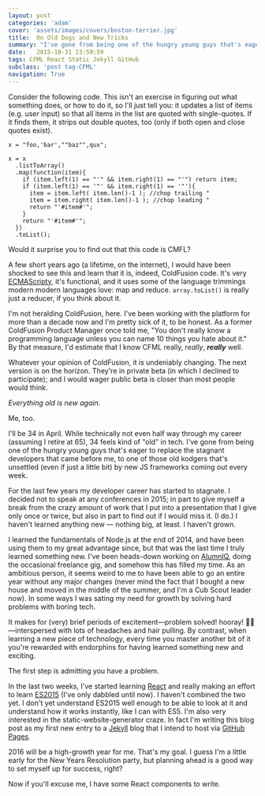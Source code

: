```yaml
---
layout: post
categories: 'adam'
cover: 'assets/images/covers/boston-terrier.jpg'
title:  On Old Dogs and New Tricks
summary: "I've gone from being one of the hungry young guys that's eager to replace the stagnant developers that came before me, to one of those old kodgers that's unsettled (even if just a little bit) by new JS frameworks coming out every week."
date:   2015-10-31 23:59:59
tags: CFML React Static Jekyll GitHub
subclass: 'post tag-CFML'
navigation: True
---
```


Consider the following code. This isn't an exercise in figuring out what something does, or how to do it, so I'll just tell you: it updates a list of items (e.g. user input) so that all items in the list are quoted with single-quotes. If it finds them, it strips out double quotes, too (only if both open and close quotes exist).

```javascript{5}
x = "foo,'bar',""baz"",qux";

x = x
  .listToArray()
  .map(function(item){
    if (item.left(1) == "'" && item.right(1) == "'") return item;
    if (item.left(1) == '"' && item.right(1) == '"'){
      item = item.left( item.len()-1 ); //chop trailing "
      item = item.right( item.len()-1 ); //chop leading "
      return "'#item#'";
    }
    return "'#item#'";
  })
  .toList();
```

Would it surprise you to find out that this code is CMFL?

A few short years ago (a lifetime, on the internet), I would have been shocked to see this and learn that it is, indeed, ColdFusion code. It's very [ECMAScripty][ecma], it's functional, and it uses some of the language trimmings modern modern languages love: map and reduce. `array.toList()` is really just a reducer, if you think about it.

I'm not heralding ColdFusion, here. I've been working with the platform for more than a decade now and I'm pretty sick of it, to be honest. As a former ColdFusion Product Manager once told me, "You don't really know a programming language unless you can name 10 things you hate about it." By that measure, I'd estimate that I know CFML really, _really_, _**really**_ well.

Whatever your opinion of ColdFusion, it is undeniably changing. The next version is on the horizon. They're in private beta (in which I declined to participate); and I would wager public beta is closer than most people would think.

_Everything old is new again._

Me, too.

I'll be 34 in April. While technically not even half way through my career (assuming I retire at 65), 34 feels kind of "old" in tech. I've gone from being one of the hungry young guys that's eager to replace the stagnant developers that came before me, to one of those old kodgers that's unsettled (even if just a little bit) by new JS frameworks coming out every week.

For the last few years my developer career has started to stagnate. I decided not to speak at any conferences in 2015; in part to give myself a break from the crazy amount of work that I put into a presentation that I give only once or twice, but also in part to find out if I would miss it. (I do.) I haven't learned anything new &mdash; nothing big, at least. I haven't grown.

I learned the fundamentals of Node.js at the end of 2014, and have been using them to my great advantage since, but that was the last time I truly learned something new. I've been heads-down working on [AlumnIQ][iq], doing the occasional freelance gig, and somehow this has filled my time. As an ambitious person, it seems weird to me to have been able to go an entire year without any major changes (never mind the fact that I bought a new house and moved in the middle of the summer, and I'm a Cub Scout leader now). In some ways I was sating my need for growth by solving hard problems with boring tech.

It makes for (very) brief periods of excitement&mdash;problem solved! hooray! 🎉🍻&mdash;interspersed with lots of headaches and hair pulling. By contrast, when learning a new piece of technology, every time you master another bit of it you're rewarded with endorphins for having learned something new and exciting.

The first step is admitting you have a problem.

In the last two weeks, I've started learning [React][react] and really making an effort to learn [ES2015][es2015] (I've only dabbled until now). I haven't combined the two yet. I don't yet understand ES2015 well enough to be able to look at it and understand how it works instantly, like I can with ES5. I'm also very interested in the static-website-generator craze. In fact I'm writing this blog post as my first new entry to a [Jekyll][jekyll] blog that I intend to host via [GitHub Pages][ghpages].

2016 will be a high-growth year for me. That's my goal. I guess I'm a little early for the New Years Resolution party, but planning ahead is a good way to set myself up for success, right?

Now if you'll excuse me, I have some React components to write.

[ecma]: https://en.wikipedia.org/wiki/ECMAScript
[iq]: http://www.alumniq.com
[react]: https://facebook.github.io/react/
[es2015]: https://babeljs.io/docs/learn-es2015/
[jekyll]: https://jekyllrb.com/
[ghpages]: https://pages.github.com/
